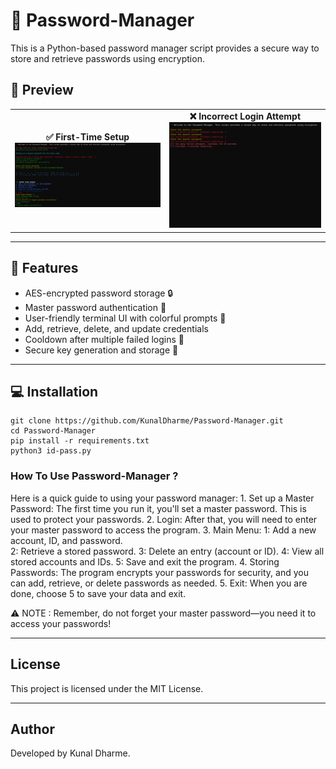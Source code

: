 #  🔐 Password-Manager
This is a Python-based password manager script provides a secure way to store and retrieve passwords using encryption.

## 📸 Preview

<table>
<tr>
<td align="center"><b>✅ First-Time Setup</b><br><img src="assets/setup_success.png" width="400"/></td>
<td align="center"><b>❌ Incorrect Login Attempt</b><br><img src="assets/incorrect_password.png" width="400"/></td>
</tr>
</table>

---

## 🚀 Features

- AES-encrypted password storage 🔒  
- Master password authentication 🧠  
- User-friendly terminal UI with colorful prompts 🎨  
- Add, retrieve, delete, and update credentials  
- Cooldown after multiple failed logins 🔁  
- Secure key generation and storage 🔑  

---

## 💻 Installation


```
git clone https://github.com/KunalDharme/Password-Manager.git 
cd Password-Manager
pip install -r requirements.txt
python3 id-pass.py
```
   
### How To Use Password-Manager ?
    
Here is a quick guide to using your password manager:
    1. Set up a Master Password: The first time you run it, you'll set a master password. This is used to protect your passwords.
    2. Login: After that, you will need to enter your master password to access the program.
    3. Main Menu:
       1: Add a new account, ID, and password.    
       2: Retrieve a stored password.
       3: Delete an entry (account or ID).
       4: View all stored accounts and IDs.
       5: Save and exit the program.
    4. Storing Passwords: The program encrypts your passwords for security, and you can add, retrieve, or delete passwords as   needed.
    5. Exit: When you are done, choose 5 to save your data and exit.

⚠️ NOTE : Remember, do not forget your master password—you need it to access your passwords!

---

## License
This project is licensed under the MIT License.

---

## Author
Developed by Kunal Dharme.
